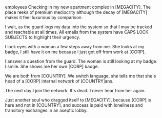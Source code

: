 employees
Checking in my new apartment complex in [MEGACITY]. The place reeks of premium mediocrity although the decay of [MEGACITY] makes it feel luxurious by comparison. 

I wait, as the guard logs my data into the system so that I may be tracked and reachable at all times. All emails from the system have CAPS LOCK SUBJECTS to highlight their urgency.

I lock eyes with a woman a few steps away from me. She looks at my badge, I still have it on me because I just got off from work at [CORP]. 

I answer a question from the guard. The woman is still looking at my badge. I smile. She shows me her own [CORP] badge. 

We are both from [COUNTRY]. We switch language, she tells me that she's head of a [CORP] internal network of [COUNTRY]ans. 

The next day I join the network. It's dead. I never hear from her again.

Just another soul who dragged itself to [MEGACITY], because [CORP] is here and not in [COUNTRY], and success is paid with loneliness and transitory exchanges in an aseptic lobby.

